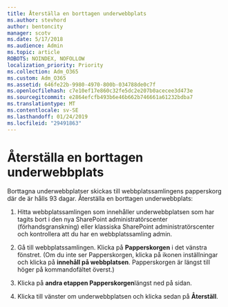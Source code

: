 ```yaml
---
title: Återställa en borttagen underwebbplats
ms.author: stevhord
author: bentoncity
manager: scotv
ms.date: 5/17/2018
ms.audience: Admin
ms.topic: article
ROBOTS: NOINDEX, NOFOLLOW
localization_priority: Priority
ms.collection: Adm_O365
ms.custom: Adm_O365
ms.assetid: 646fe22b-9980-4970-800b-034788de0c7f
ms.openlocfilehash: c7e10ef17e860c32fe5dc2e207b0acecee3d473e
ms.sourcegitcommit: e2864efcfb493b6e46b662b746661a61232bdba7
ms.translationtype: MT
ms.contentlocale: sv-SE
ms.lasthandoff: 01/24/2019
ms.locfileid: "29491863"
---
```

# <a name="restore-a-deleted-subsite"></a>Återställa en borttagen underwebbplats

Borttagna underwebbplatser skickas till webbplatssamlingens papperskorg där de är hålls 93 dagar. Återställa en borttagen underwebbplats:
  
1. Hitta webbplatssamlingen som innehåller underwebbplatsen som har tagits bort i den nya SharePoint administratörscenter (förhandsgranskning) eller klassiska SharePoint administratörscenter och kontrollera att du har en webbplatssamling admin. 
    
2. Gå till webbplatssamlingen. Klicka på **Papperskorgen** i det vänstra fönstret. (Om du inte ser Papperskorgen, klicka på ikonen inställningar och klicka på **innehåll på webbplatsen**. Papperskorgen är längst till höger på kommandofältet överst.)
    
3. Klicka på **andra etappen Papperskorgen**längst ned på sidan.
    
4. Klicka till vänster om underwebbplatsen och klicka sedan på **Återställ**.
    

